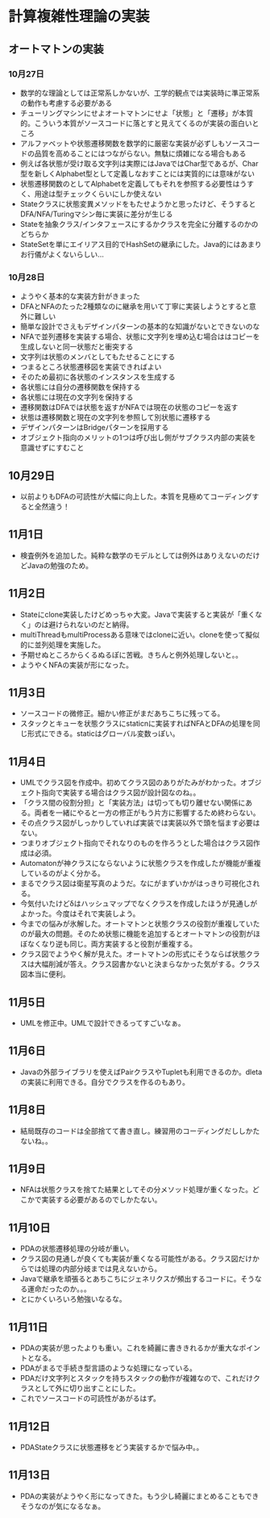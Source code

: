 # 計算複雑性理論の実装
## オートマトンの実装
### 10月27日

- 数学的な理論としては正常系しかないが、工学的観点では実装時に準正常系の動作も考慮する必要がある
- チューリングマシンにせよオートマトンにせよ「状態」と「遷移」が本質的。こういう本質がソースコードに落とすと見えてくるのが実装の面白いところ
- アルファベットや状態遷移関数を数学的に厳密な実装が必ずしもソースコードの品質を高めることにはつながらない。無駄に煩雑になる場合もある
- 例えば各状態が受け取る文字列は実際にはJavaではChar型であるが、Char型を新しくAlphabet型として定義しなおすことには実質的には意味がない
- 状態遷移関数のとしてAlphabetを定義してもそれを参照する必要性はうすく、用途は型チェックくらいにしか使えない
- Stateクラスに状態変異メソッドをもたせようかと思ったけど、そうするとDFA/NFA/Turingマシン毎に実装に差分が生じる
- Stateを抽象クラス/インタフェースにするかクラスを完全に分離するのかのどちらか
- StateSetを単にエイリアス目的でHashSetの継承にした。Java的にはあまりお行儀がよくないらしい...

### 10月28日
- ようやく基本的な実装方針がきまった
- DFAとNFAのたった2種類なのに継承を用いて丁寧に実装しようとすると意外に難しい
- 簡単な設計でさえもデザインパターンの基本的な知識がないとできないのな
- NFAで並列遷移を実装する場合、状態に文字列を埋め込む場合ははコピーを生成しないと同一状態だと衝突する
- 文字列は状態のメンバとしてもたせることにする
- つまるところ状態遷移図を実装できればよい
- そのため最初に各状態のインスタンスを生成する
- 各状態には自分の遷移関数を保持する
- 各状態には現在の文字列を保持する
- 遷移関数はDFAでは状態を返すがNFAでは現在の状態のコピーを返す
- 状態は遷移関数と現在の文字列を参照して別状態に遷移する
- デザインパターンはBridgeパターンを採用する
- オブジェクト指向のメリットの1つは呼び出し側がサブクラス内部の実装を意識せずにすむこと

## 10月29日
- 以前よりもDFAの可読性が大幅に向上した。本質を見極めてコーディングすると全然違う！

## 11月1日
- 検査例外を追加した。純粋な数学のモデルとしては例外はありえないのだけどJavaの勉強のため。

## 11月2日
- Stateにclone実装したけどめっちゃ大変。Javaで実装すると実装が「重くなく」のは避けられないのだと納得。
- multiThreadもmultiProcessある意味ではcloneに近い。cloneを使って擬似的に並列処理を実施した。
- 予期せぬところからくるぬるぽに苦戦。きちんと例外処理しないと。。
- ようやくNFAの実装が形になった。

## 11月3日
- ソースコードの微修正。細かい修正がまだあちこちに残ってる。
- スタックとキューを状態クラスにstaticnに実装すればNFAとDFAの処理を同じ形式にできる。staticはグローバル変数っぽい。

## 11月4日
- UMLでクラス図を作成中。初めてクラス図のありがたみがわかった。オブジェクト指向で実装する場合はクラス図が設計図なのね。。
- 「クラス間の役割分担」と「実装方法」は切っても切り離せない関係にある。両者を一緒にやると一方の修正がもう片方に影響するため終わらない。
- その点クラス図がしっかりしていれば実装では実装以外で頭を悩ます必要はない。
- つまりオブジェクト指向でそれなりのものを作ろうとした場合はクラス図作成は必須。
- Automatonが神クラスにならないように状態クラスを作成したが機能が重複しているのがよく分かる。
- まるでクラス図は衛星写真のようだ。なにがまずいかがはっきり可視化される。
- 今気付いたけどδはハッシュマップでなくクラスを作成したほうが見通しがよかった。今度はそれで実装しよう。
- 今までの悩みが氷解した。オートマトンと状態クラスの役割が重複していたのが最大の問題。そのため状態に機能を追加するとオートマトンの役割がほぼなくなり逆も同じ。両方実装すると役割が重複する。
- クラス図でようやく解が見えた。オートマトンの形式にそうならば状態クラスは大幅削減が答え。クラス図書かないと決まらなかった気がする。クラス図本当に便利。

## 11月5日
- UMLを修正中。UMLで設計できるってすごいなぁ。

## 11月6日
- Javaの外部ライブラリを使えばPairクラスやTupletも利用できるのか。dletaの実装に利用できる。自分でクラスを作るのもあり。

## 11月8日
- 結局既存のコードは全部捨てて書き直し。練習用のコーディングだししかたないね。。

## 11月9日
- NFAは状態クラスを捨てた結果としてその分メソッド処理が重くなった。どこかで実装する必要があるのでしかたない。

## 11月10日
- PDAの状態遷移処理の分岐が重い。
- クラス図の見通しが良くても実装が重くなる可能性がある。クラス図だけからでは処理の内部分岐までは見えないから。
- Javaで継承を頑張るとあちこちにジェネリクスが頻出するコードに。そうなる運命だったのか。。。
- とにかくいろいろ勉強いなるな。

## 11月11日
- PDAの実装が思ったよりも重い。これを綺麗に書ききれるかが重大なポイントとなる。
- PDAがまるで手続き型言語のような処理になっている。
- PDAだけ文字列とスタックを持ちスタックの動作が複雑なので、これだけクラスとして外に切り出すことにした。
- これでソースコードの可読性があがるはず。

## 11月12日
- PDAStateクラスに状態遷移をどう実装するかで悩み中。。

## 11月13日
- PDAの実装がようやく形になってきた。もう少し綺麗にまとめることもできそうなのが気になるなぁ。